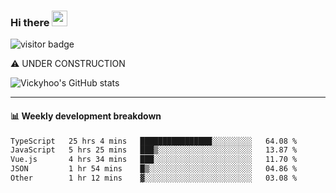 ### Hi there <a href="https://www.gautamkrishnar.com/"><img src="https://media.giphy.com/media/hvRJCLFzcasrR4ia7z/giphy.gif" width="25px"></a>

![visitor badge](https://visitor-badge.glitch.me/badge?page_id=vickyhoo.vickyhoo&left_color=black&right_color=cornflowerblue)

⚠️ UNDER CONSTRUCTION

![Vickyhoo's GitHub stats](https://github-readme-stats.vercel.app/api?username=vickyhoo&theme=react&show_icons=true&count_private=true)

---

#### :bar_chart: Weekly development breakdown

<!--START_SECTION:waka-->

```txt
TypeScript   25 hrs 4 mins   ████████████████░░░░░░░░░   64.08 %
JavaScript   5 hrs 25 mins   ███▒░░░░░░░░░░░░░░░░░░░░░   13.87 %
Vue.js       4 hrs 34 mins   ███░░░░░░░░░░░░░░░░░░░░░░   11.70 %
JSON         1 hr 54 mins    █▒░░░░░░░░░░░░░░░░░░░░░░░   04.86 %
Other        1 hr 12 mins    ▓░░░░░░░░░░░░░░░░░░░░░░░░   03.08 %
```

<!--END_SECTION:waka-->


<!--
**vickyhoo/vickyhoo** is a ✨ _special_ ✨ repository because its `README.md` (this file) appears on your GitHub profile.

Here are some ideas to get you started:

- 🔭 I’m currently working on ...
- 🌱 I’m currently learning ...
- 👯 I’m looking to collaborate on ...
- 🤔 I’m looking for help with ...
- 💬 Ask me about ...
- 📫 How to reach me: ...
- 😄 Pronouns: ...
- ⚡ Fun fact: ...
-->
